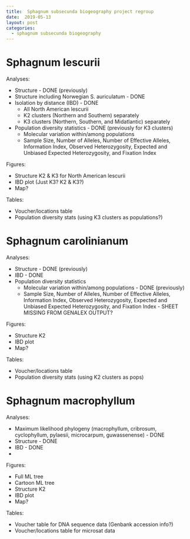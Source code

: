 ```yaml
---
title:  Sphagnum subsecunda biogeography project regroup
date:  2019-05-13
layout: post
categories:
  - sphagnum subsecunda biogeography
---
```


# Sphagnum lescurii

Analyses:
  * Structure - DONE (previously)
  * Structure including Norwegian S. auriculatum - DONE
  * Isolation by distance (IBD) - DONE
    - All North American lescurii
    - K2 clusters (Northern and Southern) separately
    - K3 clusters (Northern, Southern, and Midatlantic) separately
  * Population diversity statistics - DONE (previously for K3 clusters)
    - Molecular variation within/among populations
    - Sample Size, Number of Alleles, Number of Effective Alleles, Information Index, Observed Heterozygosity, Expected and Unbiased Expected Heterozygosity, and Fixation Index

Figures:
  * Structure K2 & K3 for North American lescurii
  * IBD plot (Just K3? K2 & K3?)
  * Map?

Tables:
  * Voucher/locations table
  * Population diversity stats (using K3 clusters as populations?)

# Sphagnum carolinianum

Analyses:
  * Structure - DONE (previously)
  * IBD - DONE
  * Population diversity statistics
    - Molecular variation within/among populations - DONE (previously)
    - Sample Size, Number of Alleles, Number of Effective Alleles, Information Index, Observed Heterozygosity, Expected and Unbiased Expected Heterozygosity, and Fixation Index - SHEET MISSING FROM GENALEX OUTPUT?

Figures:
  * Structure K2
  * IBD plot
  * Map?

Tables:
  * Voucher/locations table
  * Population diversity stats (using K2 clusters as pops)

# Sphagnum macrophyllum

Analyses:
  * Maximum likelihood phylogeny (macrophyllum, cribrosum, cyclophyllum, pylaesii, microcarpum, guwassenense) - DONE
  * Structure - DONE
  * IBD - DONE
  *

Figures:
  * Full ML tree
  * Cartoon ML tree
  * Structure K2
  * IBD plot
  * Map?

Tables:
  * Voucher table for DNA sequence data (Genbank accession info?)
  * Voucher/locations table for microsat data
